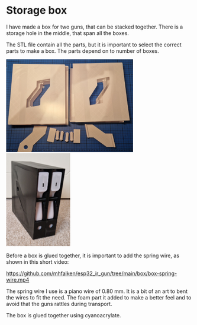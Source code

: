 # Storage box

I have made a box for two guns, that can be stacked together. There is a storage hole in the middle, that span all the boxes.

The STL file contain all the parts, but it is important to select the correct parts to make a box. The parts depend on to number of boxes.

<img src="2-box-parts.jpg" height="250">  <img src="2-box-assembled.jpg" height="250">

Before a box is glued together, it is important to add the spring wire, as shown in this short video:

https://github.com/mhfalken/esp32_ir_gun/tree/main/box/box-spring-wire.mp4

The spring wire I use is a piano wire of 0.80 mm. It is a bit of an art to bent the wires to fit the need. 
The foam part it added to make a better feel and to avoid that the guns rattles during transport. 

The box is glued together using cyanoacrylate.
